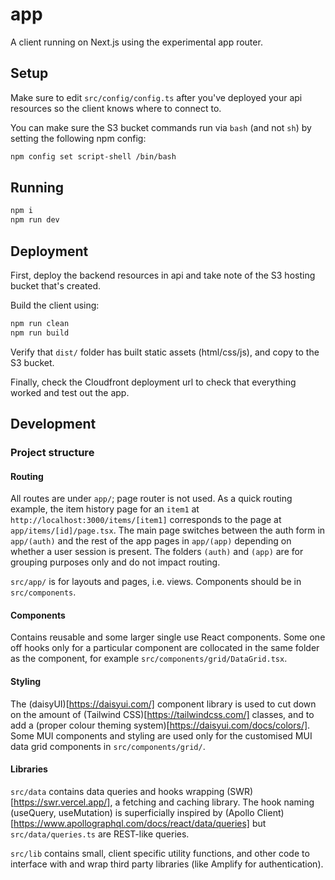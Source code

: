# app

A client running on Next.js using the experimental app router.

## Setup

Make sure to edit `src/config/config.ts` after you've deployed your api resources so the client knows where to connect to.

You can make sure the S3 bucket commands run via `bash` (and not `sh`) by setting the following npm config:
```sh
npm config set script-shell /bin/bash
```

## Running

```sh
npm i
npm run dev
```

## Deployment

First, deploy the backend resources in api and take note of the S3 hosting bucket that's created.

Build the client using:
```sh
npm run clean
npm run build
```

Verify that `dist/` folder has built static assets (html/css/js), and copy to the S3 bucket.

Finally, check the Cloudfront deployment url to check that everything worked and test out the app.

## Development

### Project structure

#### Routing

All routes are under `app/`; page router is not used. As a quick routing example, the item history page for an `item1` at `http://localhost:3000/items/[item1]` corresponds to the page at `app/items/[id]/page.tsx`. The main page switches between the auth form in `app/(auth)` and the rest of the app pages in `app/(app)` depending on whether a user session is present. The folders `(auth)` and `(app)` are for grouping purposes only and do not impact routing.

`src/app/` is for layouts and pages, i.e. views. Components should be in `src/components`.

#### Components

Contains reusable and some larger single use React components. Some one off hooks only for a particular component are collocated in the same folder as the component, for example `src/components/grid/DataGrid.tsx`.

#### Styling

The (daisyUI)[https://daisyui.com/] component library is used to cut down on the amount of (Tailwind CSS)[https://tailwindcss.com/] classes, and to add a (proper colour theming system)[https://daisyui.com/docs/colors/]. Some MUI components and styling are used only for the customised MUI data grid components in `src/components/grid/`.

#### Libraries

`src/data` contains data queries and hooks wrapping (SWR)[https://swr.vercel.app/], a fetching and caching library. The hook naming (useQuery, useMutation) is superficially inspired by (Apollo Client)[https://www.apollographql.com/docs/react/data/queries] but `src/data/queries.ts` are REST-like queries.

`src/lib` contains small, client specific utility functions, and other code to interface with and wrap third party libraries (like Amplify for authentication).

